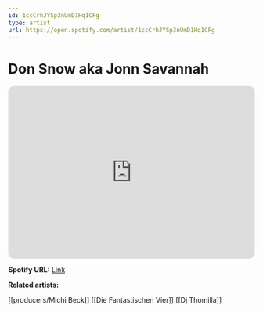 ```yaml
---
id: 1ccCrhJYSp3nUmD1Hq1CFg
type: artist
url: https://open.spotify.com/artist/1ccCrhJYSp3nUmD1Hq1CFg
---
```

# Don Snow aka Jonn Savannah

<iframe style="border-radius:12px" src="https://open.spotify.com/embed/artist/1ccCrhJYSp3nUmD1Hq1CFg" width="100%" height="352" frameBorder="0" allowfullscreen="" allow="autoplay; clipboard-write; encrypted-media; fullscreen; picture-in-picture" loading="lazy"></iframe>

**Spotify URL:** [Link](https://open.spotify.com/artist/1ccCrhJYSp3nUmD1Hq1CFg)

**Related artists:**

[[producers/Michi Beck]]
[[Die Fantastischen Vier]]
[[Dj Thomilla]]
